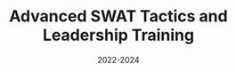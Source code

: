 ---
title: Advanced SWAT Tactics and Leadership Training
location: La Prépa des INP Toulouse
url: http://ni.sb/mehanad
institute: FBI Academy
date: 2022-2024
tags: ["Mathematics", "Physics", "Computer Science", "English"]
---